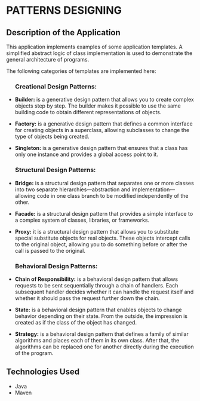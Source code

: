 
<h1>PATTERNS DESIGNING</h1>

 <h2>Description of the Application</h2>
  <p>This application implements examples of some application templates. A simplified abstract logic of class 
implementation is used to demonstrate the general architecture of programs.</p>

  <p>The following categories of templates are implemented here:</p>

 <ul>

  <h3>Creational Design Patterns:</h3>

   <li>
<p><b>Builder:</b> is a generative design pattern that allows you to create complex objects step by step. 
The builder makes it possible to use the same building code to obtain different representations of objects.
</p>
  </li>

  <li>
<p><b>Factory:</b> is a generative design pattern that defines a common interface for creating objects 
in a superclass, allowing subclasses to change the type of objects being created.
</p>
  </li>

  <li>
<p><b>Singleton:</b> is a generative design pattern that ensures that a class has only one instance 
and provides a global access point to it.
</p>
  </li>


<h3>Structural Design Patterns:</h3>

   <li>
<p><b>Bridge:</b> is a structural design pattern that separates one or more classes into two 
separate hierarchies—abstraction and implementation—allowing code in one class branch to be modified 
independently of the other.
</p>
  </li>

  <li>
<p><b>Facade:</b> is a structural design pattern that provides a simple interface to a complex system 
of classes, libraries, or frameworks.
</p>
  </li>

  <li>
<p><b>Proxy:</b> it is a structural design pattern that allows you to substitute special substitute 
objects for real objects. These objects intercept calls to the original object, allowing you to do 
something before or after the call is passed to the original.
</p>
  </li>


<h3>Behavioral Design Patterns:</h3>

   <li>
<p><b>Chain of Responsibility:</b> is a behavioral design pattern that allows requests to be sent 
sequentially through a chain of handlers. Each subsequent handler decides whether it can handle 
the request itself and whether it should pass the request further down the chain.
</p>
  </li>

  <li>
<p><b>State:</b> is a behavioral design pattern that enables objects to change behavior depending 
on their state. From the outside, the impression is created as if the class of the object has changed.
</p>
  </li>

  <li>
<p><b>Strategy:</b> is a behavioral design pattern that defines a family of similar algorithms 
and places each of them in its own class. After that, the algorithms can be replaced one for another 
directly during the execution of the program.
</p>
  </li>

</ul>

 <h2>Technologies Used</h2>

<ul>
  <li>Java</li>
  <li>Maven</li>
</ul>


